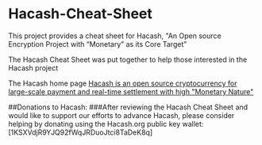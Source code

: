 # Hacash-Cheat-Sheet

This project provides a cheat sheet for Hacash, "An Open source Encryption Project with “Monetary” as its Core Target"

The Hacash Cheat Sheet was put together to help those interested in the Hacash project

The Hacash home page [Hacash is an open source cryptocurrency for large-scale payment and real-time settlement with high "Monetary Nature"](https://hacash.org)

##Donations to Hacash:
###After reviewing the Hacash Cheat Sheet and would like to support our efforts to advance Hacash, please consider helping by donating using the Hacash.org public key wallet: [1KSXVdjR9YJQ92fWqJRDuoJtci8TaDeK8q]
